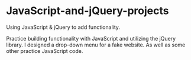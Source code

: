 # JavaScript-and-jQuery-projects
Using JavaScript &amp; jQuery to add functionality.

Practice building functionality with JavaScript and utilizing the jQuery library.
I designed a drop-down menu for a fake website.
As well as some other practice JavaScript code.
